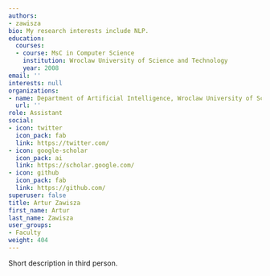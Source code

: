 ```yaml
---
authors:
- zawisza
bio: My research interests include NLP.
education:
  courses:
  - course: MsC in Computer Science
    institution: Wroclaw University of Science and Technology
    year: 2008
email: ''
interests: null
organizations:
- name: Department of Artificial Intelligence, Wroclaw University of Science and Technology
  url: ''
role: Assistant
social:
- icon: twitter
  icon_pack: fab
  link: https://twitter.com/
- icon: google-scholar
  icon_pack: ai
  link: https://scholar.google.com/
- icon: github
  icon_pack: fab
  link: https://github.com/
superuser: false
title: Artur Zawisza
first_name: Artur
last_name: Zawisza
user_groups:
- Faculty
weight: 404
---
```

Short description in third person.

